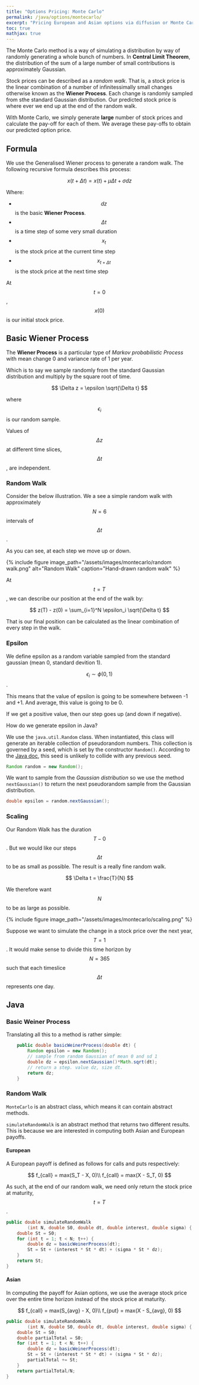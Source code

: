```yaml
---
title: "Options Pricing: Monte Carlo"
permalink: /java/options/montecarlo/
excerpt: "Pricing European and Asian options via diffusion or Monte Carlo method"
toc: true
mathjax: true
---
```


The Monte Carlo method is a way of simulating a distribution by way of randomly generating a whole bunch of numbers. 
In __Central Limit Theorem__, the distribution of the sum of a large number of small contributions is approximately Gaussian.

Stock prices can be described as a _random walk_. That is, a stock price is the linear combination of a number of infinitessimally small changes otherwise known as the __Wiener Process__. Each change is randomly sampled from sthe standard Gaussian distribution. Our predicted stock price is where ever we end up at the end of the random walk.

With Monte Carlo, we simply generate __large__ number of stock prices and calculate the pay-off for each of them. We average these pay-offs to obtain our predicted option price.


## Formula

We use the Generalised Wiener process to generate a random walk. The following recursive formula describes this process:

$$
x(t + \Delta t) = x(t) + \mu\Delta t + \sigma dz
$$

Where:
* $$dz$$ is the basic __Wiener Process__.
* $$\Delta t$$ is a time step of some very small duration
* $$x_t$$ is the stock price at the current time step
* $$x_{t + \Delta t}$$ is the stock price at the next time step

At $$t=0$$, $$x(0)$$ is our initial stock price.


## Basic Wiener Process

The __Wiener Process__ is a particular type of _Markov probabilistic Process_ with mean change 0 and variance rate of 1 per year.

Which is to say we sample randomly from the standard Gaussian distribution and multiply by the square root of time.  

$$
\Delta z = \epsilon \sqrt{\Delta t}
$$

where $$\epsilon_i$$ is our random sample. 

Values of $$\Delta z$$ at different time slices, $$\Delta t$$, are independent.

### Random Walk

Consider the below illustration. We a see a simple random walk with approximately $$N=6$$ intervals of $$\Delta t$$.

As you can see, at each step we move up or down. 

{% include figure image_path="/assets/images/montecarlo/random walk.png" alt="Random Walk" caption="Hand-drawn random walk" %}

At $$t=T$$, we can describe our position at the end of the walk by:

$$
z(T) - z(0) = \sum_{i=1}^N \epsilon_i \sqrt{\Delta t}
$$

That is our final position can be calculated as the linear combination of every step in the walk.

### Epsilon

We define epsilon as a random variable sampled from the standard gaussian (mean 0, standard devition 1).

$$\epsilon_i \sim \phi(0,1)$$.

This means that the value of epsilon is going to be somewhere between -1 and +1. And average, this value is going to be 0.

If we get a positive value, then our step goes up (and down if negative).

How do we generate epsilon in Java?

We use the `java.util.Random` class. When instantiated, this class will generate an iterable collection of pseudorandom numbers. This collection is governed by a seed, which is set by the constructor `Random()`.
According to the [Java doc](https://docs.oracle.com/javase/7/docs/api/java/util/Random.html), this seed is unlikely to collide with any previous seed.

```java
Random random = new Random();
```
We want to sample from the _Gaussian distribution_ so we use the method `nextGaussian()` to return the next pseudorandom sample from the Gaussian distribution.

```java
double epsilon = random.nextGaussian();
```

### Scaling

Our Random Walk has the duration $$T - 0$$. 
But we would like our steps $$\Delta t$$ to be as small as possible. 
The result is a really fine random walk.

$$
\Delta t = \frac{T}{N}
$$

We therefore want $$N$$ to be as large as possible.

{% include figure image_path="/assets/images/montecarlo/scaling.png" %}

Suppose we want to simulate the change in a stock price over the next year, $$T=1$$.
It would make sense to divide this time horizon by $$N=365$$ such that each timeslice $$\Delta t$$ represents one day.

## Java

### Basic Weiner Process

Translating all this to a method is rather simple:

```java
    public double basicWeinerProcess(double dt) {        
        Random epsilon = new Random();
        // sample from random Gaussian of mean 0 and sd 1        
        double dz = epsilon.nextGaussian()*Math.sqrt(dt);
        // return a step. value dz, size dt.
        return dz;
    }
```

### Random Walk

`MonteCarlo` is an abstract class, which means it can contain abstract methods.

`simulateRandomWalk` is an abstract method that returns two different results.
This is because we are interested in computing both Asian and European payoffs.

#### European

A European payoff is defined as follows for calls and puts respectively:

$$
f_{call} = max(S_T - X, 0)\\
f_{call} = max(X - S_T, 0)
$$

As such, at the end of our random walk, we need only return the stock price at maturity, $$t=T$$.

```java
public double simulateRandomWalk
		(int N, double S0, double dt, double interest, double sigma) {
	double St = S0;
    for (int t = 1; t < N; t++) {
		double dz = basicWeinerProcess(dt);
        St = St + (interest * St * dt) + (sigma * St * dz);
    }
    return St;
}
```

#### Asian

In computing the payoff for Asian options, we use the average stock price over the entire time horizon instead of the stock price at maturity.

$$
f_{call} = max(S_{avg} - X, 0)\\
f_{put} = max(X - S_{avg}, 0)
$$

```java
public double simulateRandomWalk
		(int N, double S0, double dt, double interest, double sigma) {
	double St = S0;
    double partialTotal = S0;
    for (int t = 1; t < N; t++) {
    	double dz = basicWeinerProcess(dt);
        St = St + (interest * St * dt) + (sigma * St * dz);
        partialTotal += St;
    }
    return partialTotal/N;
}
```